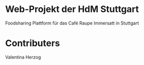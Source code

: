 # Web-Projekt der HdM Stuttgart
Foodsharing Plattform für das Café Raupe Immersatt in Stuttgart

# Contributers
Valentina Herzog